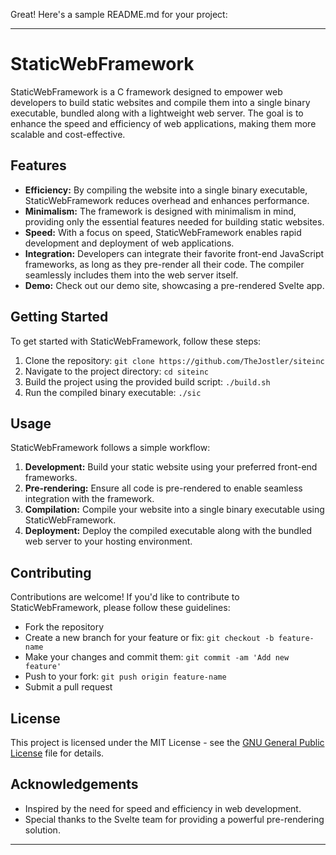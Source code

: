 Great! Here's a sample README.md for your project:

---

# StaticWebFramework

StaticWebFramework is a C framework designed to empower web developers to build static websites and compile them into a single binary executable, bundled along with a lightweight web server. The goal is to enhance the speed and efficiency of web applications, making them more scalable and cost-effective.

## Features

- **Efficiency:** By compiling the website into a single binary executable, StaticWebFramework reduces overhead and enhances performance.
- **Minimalism:** The framework is designed with minimalism in mind, providing only the essential features needed for building static websites.
- **Speed:** With a focus on speed, StaticWebFramework enables rapid development and deployment of web applications.
- **Integration:** Developers can integrate their favorite front-end JavaScript frameworks, as long as they pre-render all their code. The compiler seamlessly includes them into the web server itself.
- **Demo:** Check out our demo site, showcasing a pre-rendered Svelte app.

## Getting Started

To get started with StaticWebFramework, follow these steps:

1. Clone the repository: `git clone https://github.com/TheJostler/siteinc`
2. Navigate to the project directory: `cd siteinc`
3. Build the project using the provided build script: `./build.sh`
4. Run the compiled binary executable: `./sic`

## Usage

StaticWebFramework follows a simple workflow:

1. **Development:** Build your static website using your preferred front-end frameworks.
2. **Pre-rendering:** Ensure all code is pre-rendered to enable seamless integration with the framework.
3. **Compilation:** Compile your website into a single binary executable using StaticWebFramework.
4. **Deployment:** Deploy the compiled executable along with the bundled web server to your hosting environment.

## Contributing

Contributions are welcome! If you'd like to contribute to StaticWebFramework, please follow these guidelines:

- Fork the repository
- Create a new branch for your feature or fix: `git checkout -b feature-name`
- Make your changes and commit them: `git commit -am 'Add new feature'`
- Push to your fork: `git push origin feature-name`
- Submit a pull request

## License

This project is licensed under the MIT License - see the [GNU General Public License](LICENSE) file for details.

## Acknowledgements

- Inspired by the need for speed and efficiency in web development.
- Special thanks to the Svelte team for providing a powerful pre-rendering solution.

---

